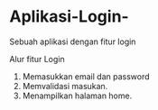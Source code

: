 # Aplikasi-Login-
Sebuah aplikasi dengan fitur login

Alur fitur Login
1. Memasukkan email dan password
2. Memvalidasi masukan.
3. Menampilkan halaman home.
